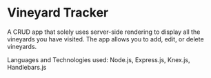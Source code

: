 # Vineyard Tracker
A CRUD app that solely uses server-side rendering to display all the vineyards you have visited.  The app allows you to add, edit, or delete vineyards.

Languages and Technologies used: Node.js, Express.js, Knex.js, Handlebars.js
